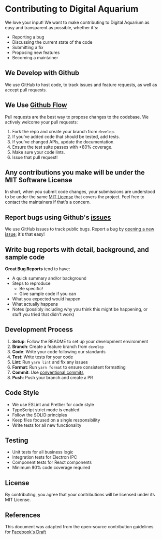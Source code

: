 # Contributing to Digital Aquarium

We love your input! We want to make contributing to Digital Aquarium as easy and transparent as possible, whether it's:

- Reporting a bug
- Discussing the current state of the code
- Submitting a fix
- Proposing new features
- Becoming a maintainer

## We Develop with Github
We use GitHub to host code, to track issues and feature requests, as well as accept pull requests.

## We Use [Github Flow](https://guides.github.com/introduction/flow/index.html)
Pull requests are the best way to propose changes to the codebase. We actively welcome your pull requests:

1. Fork the repo and create your branch from `develop`.
2. If you've added code that should be tested, add tests.
3. If you've changed APIs, update the documentation.
4. Ensure the test suite passes with >80% coverage.
5. Make sure your code lints.
6. Issue that pull request!

## Any contributions you make will be under the MIT Software License
In short, when you submit code changes, your submissions are understood to be under the same [MIT License](LICENSE) that covers the project. Feel free to contact the maintainers if that's a concern.

## Report bugs using Github's [issues](https://github.com/PrecisionNutrition/digital-aquarium/issues)
We use GitHub issues to track public bugs. Report a bug by [opening a new issue](https://github.com/PrecisionNutrition/digital-aquarium/issues/new); it's that easy!

## Write bug reports with detail, background, and sample code

**Great Bug Reports** tend to have:

- A quick summary and/or background
- Steps to reproduce
  - Be specific!
  - Give sample code if you can
- What you expected would happen
- What actually happens
- Notes (possibly including why you think this might be happening, or stuff you tried that didn't work)

## Development Process

1. **Setup**: Follow the README to set up your development environment
2. **Branch**: Create a feature branch from `develop`
3. **Code**: Write your code following our standards
4. **Test**: Write tests for your code
5. **Lint**: Run `yarn lint` and fix any issues
6. **Format**: Run `yarn format` to ensure consistent formatting
7. **Commit**: Use [conventional commits](https://www.conventionalcommits.org/)
8. **Push**: Push your branch and create a PR

## Code Style

- We use ESLint and Prettier for code style
- TypeScript strict mode is enabled
- Follow the SOLID principles
- Keep files focused on a single responsibility
- Write tests for all new functionality

## Testing

- Unit tests for all business logic
- Integration tests for Electron IPC
- Component tests for React components
- Minimum 80% code coverage required

## License
By contributing, you agree that your contributions will be licensed under its MIT License.

## References
This document was adapted from the open-source contribution guidelines for [Facebook's Draft](https://github.com/facebook/draft-js/blob/a9316a723f9e918afde44dea68b5f9f39b7d9b00/CONTRIBUTING.md)

